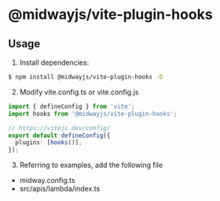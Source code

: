 # @midwayjs/vite-plugin-hooks

## Usage

1. Install dependencies:

```bash
$ npm install @midwayjs/vite-plugin-hooks -D
```

2. Modify vite.config.ts or vite.config.js

```ts
import { defineConfig } from 'vite';
import hooks from '@midwayjs/vite-plugin-hooks';

// https://vitejs.dev/config/
export default defineConfig({
  plugins: [hooks()],
});
```

3. Referring to examples, add the following file

- midway.config.ts
- src/apis/lambda/index.ts
